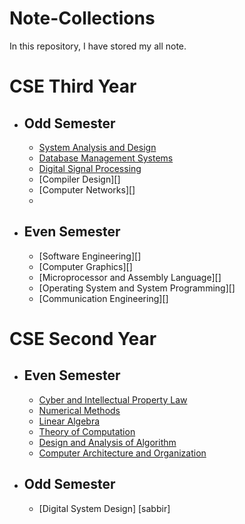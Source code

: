 # Note-Collections
In this repository, I have stored my all note.

# CSE Third Year
- ## Odd Semester
    - [System Analysis and Design][S1]
    - [Database Management Systems][PP1]
    - [Digital Signal Processing][S11]
    - [Compiler Design][]
    - [Computer Networks][]
    - 
- ## Even Semester
    - [Software Engineering][]
    - [Computer Graphics][]
    - [Microprocessor and Assembly Language][]
    - [Operating System and System Programming][]
    - [Communication Engineering][]

# CSE Second Year
- ## Even Semester
    - [Cyber and Intellectual Property Law][SE1]
    - [Numerical Methods][SE2]
    - [Linear Algebra][SE3]
    - [Theory of Computation][SE4]
    - [Design and Analysis of Algorithm][SE5]
    - [Computer Architecture and Organization][SE6]
 
- ## Odd Semester
    - [Digital System Design] [sabbir]
















    <!--Links-->
    [SE1]: https://github.com/HasanTarik-REC/Note-Collections/blob/Feature/Second%20Year/Even%20Semester/Cyber%20and%20Intellectual%20Property%20Law/Contents%20of%20Cyber%20and%20Intellectual%20Property%20Law.md
    [SE2]: https://github.com/HasanTarik-REC/Note-Collections/blob/Feature/Second%20Year/Even%20Semester/Numerical%20Method/Numerical%20Method.md
    [SE3]: https://www.youtube.com
    [SE4]: https://www.youtube.com
    [SE5]: https://github.com/HasanTarik-REC/Note-Collections/blob/Feature/Second%20Year/Even%20Semester/Design%20and%20Analysis%20of%20Algorithms/Contents%20of%20Algorithm.md
    [SE6]: https://github.com/HasanTarik-REC/Note-Collections/blob/Feature/Second%20Year/Even%20Semester/Computer%20Architecture%20and%20Organization/Computer%20Architecture%20and%20Organization.md
  [PP1]: https://github.com/HasanTarik-REC/Note-Collections/blob/Feature/Third%20Year/Odd%20Semester/Database%20Management%20System/DatabaseManagementSystem.md
  [S1]: https://github.com/HasanTarik-REC/Note-Collections/blob/Feature/Third%20Year/Odd%20Semester/System%20Analysis%20and%20Design/SystemAnalysisAndDesign.md
  [S11]: https://github.com/HasanTarik-REC/Note-Collections/blob/Feature/Third%20Year/Odd%20Semester/Digital%20Signal%20Processing/DigitalSignalProcessing.md
